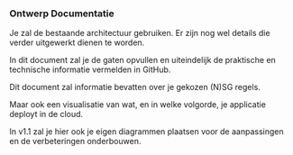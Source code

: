 ### Ontwerp Documentatie

Je zal de bestaande architectuur gebruiken. Er zijn nog wel details die verder uitgewerkt dienen te worden.  

In dit document zal je de gaten opvullen en uiteindelijk de praktische en technische informatie vermelden in GitHub.   

Dit document zal informatie bevatten over je gekozen (N)SG regels. 

Maar ook een visualisatie van wat, en in welke volgorde, je applicatie deployt in de cloud.

In v1.1 zal je hier ook je eigen diagrammen plaatsen voor de aanpassingen en de verbeteringen onderbouwen.
